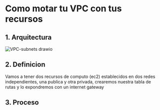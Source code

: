 # Como motar tu VPC con tus recursos

## 1. Arquitectura
![VPC-subnets drawio](https://github.com/user-attachments/assets/b2b0180f-65b3-4951-b75a-3f04fe6ec6ab)

## 2. Definicion

Vamos a tener dos recursos de computo (ec2) establecidos en dos redes independientes, una publica y otra privada, crearemos nuestra tabla de rutas y lo expondremos con un internet gateway

## 3. Proceso 
